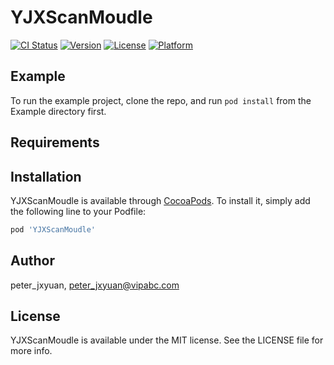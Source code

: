 # YJXScanMoudle

[![CI Status](https://img.shields.io/travis/peter_jxyuan/YJXScanMoudle.svg?style=flat)](https://travis-ci.org/peter_jxyuan/YJXScanMoudle)
[![Version](https://img.shields.io/cocoapods/v/YJXScanMoudle.svg?style=flat)](https://cocoapods.org/pods/YJXScanMoudle)
[![License](https://img.shields.io/cocoapods/l/YJXScanMoudle.svg?style=flat)](https://cocoapods.org/pods/YJXScanMoudle)
[![Platform](https://img.shields.io/cocoapods/p/YJXScanMoudle.svg?style=flat)](https://cocoapods.org/pods/YJXScanMoudle)

## Example

To run the example project, clone the repo, and run `pod install` from the Example directory first.

## Requirements

## Installation

YJXScanMoudle is available through [CocoaPods](https://cocoapods.org). To install
it, simply add the following line to your Podfile:

```ruby
pod 'YJXScanMoudle'
```

## Author

peter_jxyuan, peter_jxyuan@vipabc.com

## License

YJXScanMoudle is available under the MIT license. See the LICENSE file for more info.
